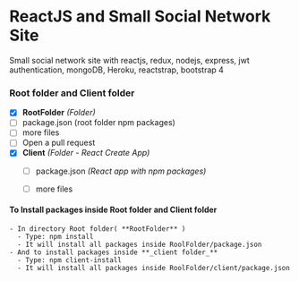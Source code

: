 # ReactJS and Small Social Network Site
Small social network site with reactjs, redux, nodejs, express, jwt authentication, mongoDB, Heroku, reactstrap, bootstrap 4


### Root folder and Client folder
- [x] **RootFolder** _(Folder)_
- [ ] package.json (root folder npm packages)
- [ ] more files
- [ ] Open a pull request
- [x] **Client** _(Folder - React Create App)_
  - [ ] package.json _(React app with npm packages)_
  - [ ] more files


#### To Install packages inside Root folder and Client folder 
    
    - In directory Root folder( **RootFolder** ) 
      - Type: npm install
      - It will install all packages inside RoolFolder/package.json
    - And to install packages inside **_client folder_**
      - Type: npm client-install
      - It will install all packages inside RoolFolder/client/package.json
      
    
